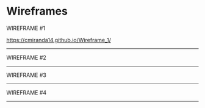 # Wireframes

WIREFRAME #1

https://cmiranda14.github.io/Wireframe_1/

-----------------------------------------------------------------------------------------------------------------------------------------------------------------------
WIREFRAME #2



-----------------------------------------------------------------------------------------------------------------------------------------------------------------------
WIREFRAME #3



-----------------------------------------------------------------------------------------------------------------------------------------------------------------------
WIREFRAME #4



-----------------------------------------------------------------------------------------------------------------------------------------------------------------------




